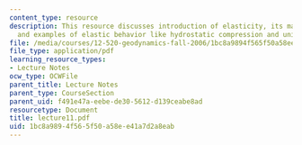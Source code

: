 ```yaml
---
content_type: resource
description: This resource discusses introduction of elasticity, its mathematics,
  and examples of elastic behavior like hydrostatic compression and uniaxial stress.
file: /media/courses/12-520-geodynamics-fall-2006/1bc8a9894f565f50a58ee41a7d2a8eab_lecture11.pdf
file_type: application/pdf
learning_resource_types:
- Lecture Notes
ocw_type: OCWFile
parent_title: Lecture Notes
parent_type: CourseSection
parent_uid: f491e47a-eebe-de30-5612-d139ceabe8ad
resourcetype: Document
title: lecture11.pdf
uid: 1bc8a989-4f56-5f50-a58e-e41a7d2a8eab
---
```


